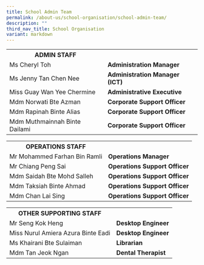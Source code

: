 ```yaml
---
title: School Admin Team
permalink: /about-us/school-organisation/school-admin-team/
description: ""
third_nav_title: School Organisation
variant: markdown
---
```

<table>
<tbody>
<tr><th>ADMIN STAFF</th>

</tr><tr>
<td>Ms Cheryl Toh</td>
<td><strong>Administration Manager</strong></td>

</tr><tr>
<td>Ms Jenny Tan Chen Nee</td>
<td><strong>Administration Manager (ICT)</strong></td>
</tr>
<tr>
<td>Miss Guay Wan Yee Chermine</td>
<td><strong>Administrative Executive</strong></td>
</tr>
<tr>
<td>Mdm Norwati Bte Azman</td>
<td><strong>Corporate Support Officer</strong></td>
</tr>
<tr>
<td>Mdm Rapinah Binte Alias</td>
<td><strong>Corporate Support Officer</strong></td>
</tr>
	<tr><td>Mdm Muthmainnah Binte Dailami</td>
<td><strong>Corporate Support Officer</strong></td>

</tr></tbody>
</table>
<table>
<tbody>
<tr>
<th>OPERATIONS STAFF</th>
</tr>
<tr>

</tr>
<tr>
<td>Mr Mohammed Farhan Bin Ramli</td>
<td><strong>Operations Manager</strong></td>
</tr>
<tr>
<td>Mr Chiang Peng Sai</td>
<td><strong>Operations Support Officer</strong></td>
</tr>
<tr>
<td>Mdm Saidah Bte Mohd Salleh</td>
<td><strong>Operations Support Officer</strong></td>
</tr>
	<tr><td>Mdm Taksiah Binte Ahmad</td>
<td><strong>Operations Support Officer</strong></td>
</tr>
<tr><td>Mdm Chan Lai Sing</td>
<td><strong>Operations Support Officer</strong></td>
</tr>
</tbody>
</table>
<table>
<tbody>
<tr>
<th>OTHER SUPPORTING STAFF</th>
</tr>
<tr>

</tr>
<tr>
<td>Mr Seng Kok Heng</td>
<td><strong>Desktop Engineer</strong></td>
</tr>
<tr>
<td>Miss Nurul Amiera Azura Binte Eadi </td>
<td><strong>Desktop Engineer</strong></td>
</tr>
<tr>

<td>Ms Khairani Bte Sulaiman</td>
<td><strong>Librarian</strong></td>
</tr>
<tr>
<td>Mdm Tan Jeok Ngan</td>
<td><strong>Dental Therapist</strong></td>
</tr>
</tbody>
</table>